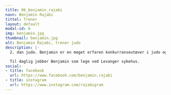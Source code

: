 ```yaml
---
title: 06_benjamin_rajabi
navn: Benjamin Rajabi
tittel: Trener
layout: default
modal-id: 6
img: benjamin.jpg
thumbnail: benjamin.jpg
alt: Benjamin Rajabi, trener judo
description: |-
  2. dan judo. Benjamin er en meget erfaren konkurranseutøver i judo og trener for judopartiet.

  Til daglig jobber Benjamin som lege ved Levanger sykehus.
social:
- title: facebook
  url: https://www.facebook.com/benjamin.rajabi
- title: instagram
  url: https://www.instagram.com/rajabigram
---
```


